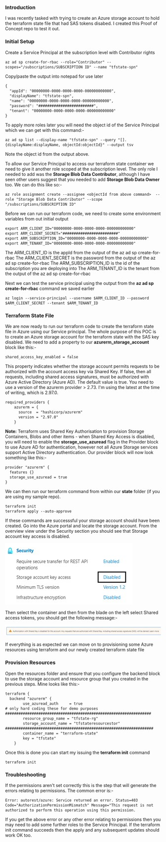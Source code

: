 ### Introduction
I was recently tasked with trying to create an Azure storage account to hold the terraform state file that had SAS tokens disabed. I created this Proof of Concept repo to test it out.

### Initial Setup
Create a Service Principal at the subscription level with Contributor rights
```
az ad sp create-for-rbac --role="Contributor" --scopes="/subscriptions/SUBSCRIPTION ID" --name "tfstate-spn"
```
Copy/paste the output into notepad for use later
```
{
  "appId": "00000000-0000-0000-0000-000000000000",
  "displayName": "tfstate-spn",
  "name": "00000000-0000-0000-0000-000000000000",
  "password": "#########################",
  "tenant": "00000000-0000-0000-0000-000000000000"
}
```
To apply more roles later you will need the object id of the Service Principal which we can get with this command:-
```
az ad sp list --display-name "tfstate-spn" --query "[].{displayName:displayName, objectId:objectId}" --output tsv
```
Note the object id from the output above.

To allow our Service Principal to access our terraform state container we need to give it another role scoped at the subscription level. The only role I needed to add was the **Storage Blob Data Contributor**, although I have seen other users suggest that you needed to add **Storage Blob Data Owner** too. We can do this like so:-


```
az role assignment create --assignee <objectId from above command>  --role "Storage Blob Data Contributor" --scope "/subscriptions/SUBSCRIPTION ID"
```
Before we can run our terraform code, we need to create some environment variables from out initial output
```
export ARM_CLIENT_ID="00000000-0000-0000-0000-000000000000"
export ARM_CLIENT_SECRET="#########################"
export ARM_SUBSCRIPTION_ID="00000000-0000-0000-0000-000000000000"
export ARM_TENANT_ID="00000000-0000-0000-0000-000000000000"
```
The ARM_CLIENT_ID is the appId from the output of the az ad sp create-for-rbac
The ARM_CLIENT_SECRET is the password from the output of the az ad sp create-for-rbac
The ARM_SUBSCRIPTION_ID is the id of the subscription you are deploying into
The ARM_TENANT_ID is the tenant from the output of the az ad sp create-for-rbac

Next we can test the service principal using the output from the **az ad sp create-for-rbac** command we saved earlier

```
az login --service-principal --username $ARM_CLIENT_ID --password $ARM_CLIENT_SECRET --tenant $ARM_TENANT_ID
```
### Terraform State File
We are now ready to run our terraform code to create the terraform state file in Azure using our Service principal.
The whole purpose of this POC is to create an Azure storage account for the terraform state with the SAS key disabled.
We need to add a property to our **azurerm_storage_account** block like this:-
```
shared_access_key_enabled = false
```
This property indicates whether the storage account permits requests to be authorized with the account access key via Shared Key. If false, then all requests, including shared access signatures, must be authorized with Azure Active Directory (Azure AD). The default value is true. You need to use a version of the azurerm provider > 2.73. I'm using the latest at the time of writing, which is 2.97.0.

```
required_providers {
    azurerm = {
      source  = "hashicorp/azurerm"
      version = "2.97.0"
    }
```

**Note:**
Terraform uses Shared Key Authorisation to provision Storage Containers, Blobs and other items - when Shared Key Access is disabled, you will need to enable the **storage_use_azuread** flag in the Provider block to use Azure AD for authentication, however not all Azure Storage services support Active Directory authentication.
Our provider block will now look something like this:-
```
provider "azurerm" {
  features {}
  storage_use_azuread = true
}
```
We can then run our terraform command from within our **state** folder (if you are using my sample repo).

```
terraform init
terraform apply --auto-approve
```

If these commands are successsful your storage account should have been created. Go into the Azure portal and locate the storage account. From the overview view under the Security section you should see that Storage account key access is disabled.

![SAS Disabled](SASDisabled.png)


Then select the container and then from the blade on the left select Shared access tokens, you should get the following message:-

![SAS Error](SASError.png)

If everything is as expected we can move on to provisioning some Azure resources using terraform and our newly created terraform state file

### Provision Resources
Open the resources folder and ensure that you configure the backend block to use the storage account and resource group that you created in the previous steps. Mine looks like this:-
```
terraform {
  backend "azurerm" {
        use_azuread_auth     = true
# only hard coding these for demo purposes
##################################################################        
        resource_group_name = "tfstate-rg"
        storage_account_name = "tfstateresourcestor"
###################################################################
        container_name = "terraform-state"
        key = "tfstate"
    }  
```
Once this is done you can start my issuing the **terraform init** command

```
terraform init
```

### Troubleshooting
If the permissions aren't set correctly this is the step that will generate the errors relating to permissions. The common error is:-

```
Error: autorest/azure: Service returned an error. Status=403 Code="AuthorizationPermissionMismatch" Message="This request is not authorized to perform this operation using this permission.
```
If you get the above error or any other error relating to permissions then you may need to add some further roles to the Service Principal.
If the terraform init command succeeds then the apply and any subsequent updates should work OK too.



